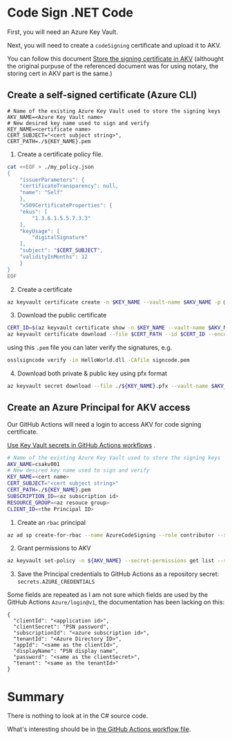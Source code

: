 # Code Sign .NET Code

First, you will need an Azure Key Vault.

Next, you will need to create a `codeSigning` certificate and upload it to AKV.

You can follow this document [Store the signing certificate in AKV](https://learn.microsoft.com/en-us/azure/container-registry/container-registry-tutorial-sign-build-push#store-the-signing-certificate-in-akv) (althought the original purpuse of the referenced document was for using notary, the storing cert in AKV part is the same.)

## **Create a self-signed certificate (Azure CLI)**

```
# Name of the existing Azure Key Vault used to store the signing keys
AKV_NAME=<Azure Key Vault name>
# New desired key name used to sign and verify
KEY_NAME=<certificate name>
CERT_SUBJECT="<cert subject string>",
CERT_PATH=./${KEY_NAME}.pem
```

1. Create a certificate policy file.

```bash
cat <<EOF > ./my_policy.json
{
    "issuerParameters": {
    "certificateTransparency": null,
    "name": "Self"
    },
    "x509CertificateProperties": {
    "ekus": [
        "1.3.6.1.5.5.7.3.3"
    ],
    "keyUsage": [
        "digitalSignature"
    ],
    "subject": "$CERT_SUBJECT",
    "validityInMonths": 12
    }
}
EOF
```

2. Create a certificate

```bash
az keyvault certificate create -n $KEY_NAME --vault-name $AKV_NAME -p @my_policy.json
```

3. Download the public certificate

```bash
CERT_ID=$(az keyvault certificate show -n $KEY_NAME --vault-name $AKV_NAME --query 'id' -o tsv)
az keyvault certificate download --file $CERT_PATH --id $CERT_ID --encoding PEM
```

using this `.pem` file you can later verify the signatures, e.g.

```bash
osslsigncode verify -in HelloWorld.dll -CAfile signcode.pem
```

4. Download both private & public key using pfx format

```bash
az keyvault secret download --file ./${KEY_NAME}.pfx --vault-name $AKV_NAME --encoding base64 --name $KEY_NAME 2>&1
```

## **Create an Azure Principal for AKV access**

Our GitHub Actions will need a login to access AKV for code signing certificate.

[Use Key Vault secrets in GitHub Actions workflows](https://learn.microsoft.com/en-us/azure/developer/github/github-key-vault) .

```bash
# Name of the existing Azure Key Vault used to store the signing keys
AKV_NAME=csakv001
# New desired key name used to sign and verify
KEY_NAME=<cert name>
CERT_SUBJECT="<cert subject string>"
CERT_PATH=./${KEY_NAME}.pem
SUBSCRIPTION_ID=<az subscription id>
RESOURCE_GROUP=<az resouce group>
CLIENT_ID=<the Principal ID>
```

1. Create an `rbac` principal

```bash
az ad sp create-for-rbac --name AzureCodeSigning --role contributor --scopes /subscriptions/${SUBSCRIPTION_ID}/resourceGroups/${RESOURCE_GROUP}
```

2. Grant permissions to AKV

```bash
az keyvault set-policy -n ${AKV_NAME} --secret-permissions get list --spn ${CLIENT_ID}
```

3. Save the Principal credentials to GitHub Actions as a repository secret: `secrets.AZURE_CREDENTIALS`

Some fields are repeated as I am not sure which fields are used by the GitHub Actions `Azure/login@v1`, the documentation has been lacking on this:

```
{
  "clientId": "<application id>",
  "clientSecret": "PSN password",
  "subscriptionId": "<azure subscription id>",
  "tenantId": "<Azure Directory ID>",
  "appId": "<same as the clientId>",
  "displayName": "PSN display name",
  "password": "<same as the clientSecret>",
  "tenant": "<same as the tenantId>"
}
```

# Summary

There is nothing to look at in the C# source code.

What's interesting should be in [the GitHub Actions workflow file](https://github.com/dliulabs/CodeSigning/blob/main/.github/workflows/ci.yaml).
